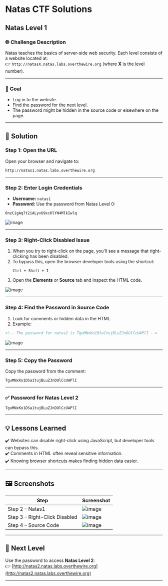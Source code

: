 # Natas CTF Solutions  

## Natas Level 1  

### 🌐 **Challenge Description**  
Natas teaches the basics of server-side web security. Each level consists of a website located at:  
👉 `http://natasX.natas.labs.overthewire.org` (where **X** is the level number).  

---

### 🎯 **Goal**  
- Log in to the website.  
- Find the password for the next level.  
- The password might be hidden in the source code or elsewhere on the page.  

---

## 🚀 **Solution**  

### **Step 1: Open the URL**  
Open your browser and navigate to:  
```  
http://natas1.natas.labs.overthewire.org  
```  

---

### **Step 2: Enter Login Credentials**  
- **Username:** `natas1`  
- **Password:** Use the password from Natas Level 0:  
```
0nzCigAq7t2iALyvU9xcHlYN4MlkIwlq
```  

![image](https://github.com/user-attachments/assets/ba769b29-06b6-458f-982d-1f7d820cb2b7)
 

---

### **Step 3: Right-Click Disabled Issue**  
1. When you try to right-click on the page, you'll see a message that right-clicking has been disabled.  
2. To bypass this, open the browser developer tools using the shortcut:  
   ```
   Ctrl + Shift + I  
   ```  
3. Open the **Elements** or **Source** tab and inspect the HTML code.  

![image](https://github.com/user-attachments/assets/8c1d02f4-d7ff-4bd9-a051-72bbdcbb8100)
 

---

### **Step 4: Find the Password in Source Code**  
1. Look for comments or hidden data in the HTML.  
2. Example:  
```html
<!-- The password for natas2 is TguMNxKo1DSa1tujBLuZJnDUlCcUAPlI -->
```  

![image](https://github.com/user-attachments/assets/f51f8467-bee3-4a81-8b04-bd0329d203f4)


---

### **Step 5: Copy the Password**  
Copy the password from the comment:  
```
TguMNxKo1DSa1tujBLuZJnDUlCcUAPlI
```  

---

### **✅ Password for Natas Level 2**  
```
TguMNxKo1DSa1tujBLuZJnDUlCcUAPlI
```  

---

## 💡 **Lessons Learned**  
✔️ Websites can disable right-click using JavaScript, but developer tools can bypass this.  
✔️ Comments in HTML often reveal sensitive information.  
✔️ Knowing browser shortcuts makes finding hidden data easier.  

---

## 🖼️ **Screenshots**  
| Step | Screenshot |  
|-------|------------|  
| Step 2 – Natas1 | ![image](https://github.com/user-attachments/assets/fefc14ae-024d-4af9-a372-0bd6c33481c3)|  
| Step 3 – Right-Click Disabled | ![image](https://github.com/user-attachments/assets/b9b7bed2-76c1-4e79-8cae-d566553fb22a) |  
| Step 4 – Source Code |![image](https://github.com/user-attachments/assets/09248d99-76e6-452c-a151-42630a94ae5a)|  

---

## 🎯 **Next Level**  
Use the password to access **Natas Level 2**:  
👉 [http://natas2.natas.labs.overthewire.org](http://natas2.natas.labs.overthewire.org)  

---
